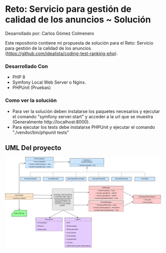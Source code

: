 # Reto: Servicio para gestión de calidad de los anuncios ~ Solución

Desarrollado por: Carlos Gómez Colmenero

Este repositorio contiene mi propuesta de solución para el Reto: Servicio para gestión de la calidad de los anuncios (https://github.com/idealista/coding-test-ranking-php).

### Desarrollado Con
* PHP 8
* Symfony Local Web Server o Nginx.
* PHPUnit (Pruebas)

### Como ver la solución
* Para ver la solución deben instalarse los paquetes necesarios y ejecutar el comando "symfony server:start" y acceder a la url que se muestra (Generalmente http://localhost:8000).
* Para ejecutar los tests debe instalarse PHPUnit y ejecutar el comando "./vendor/bin/phpunit tests"


## UML Del proyecto

![UML - Carlos Gómez Colmenero](https://github.com/golmenero/I-CGC/blob/develop/diagrams/UML.png)